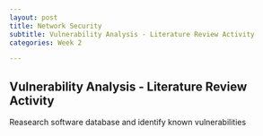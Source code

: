 ```yaml
---
layout: post
title: Network Security
subtitle: Vulnerability Analysis - Literature Review Activity
categories: Week 2

---
```


## Vulnerability Analysis - Literature Review Activity
Reasearch software database and identify known vulnerabilities

